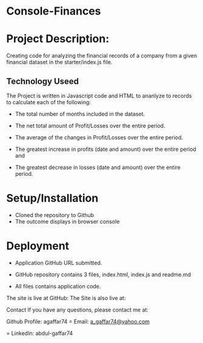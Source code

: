 # Console-Finances

# Project Description:
Creating code for analyzing the financial records of a company from a given financial dataset in the starter/index.js file.

## Technology Useed 
The Project is written in Javascript code and HTML to ananlyze to records to calculate each of the following:

- The total number of months included in the dataset.

- The net total amount of Profit/Losses over the entire period.

- The average of the changes in Profit/Losses over the entire period.

- The greatest increase in profits (date and amount) over the entire period and

- The greatest decrease in losses (date and amount) over the entire period.

# Setup/Installation
- Cloned the repository to Github
- The outcome displays in browser console

# Deployment
- Application GitHub URL submitted.

- GitHub repository contains 3 files, index.html, index.js and readme.md
- All files contains application code.


The site is live at GitHub: 
The Site is also live at: 


Contact
If you have any questions, please contact me at:

Github Profile: agaffar74
= Email: a_gaffar74@yahoo.com

= LinkedIn: abdul-gaffar74
